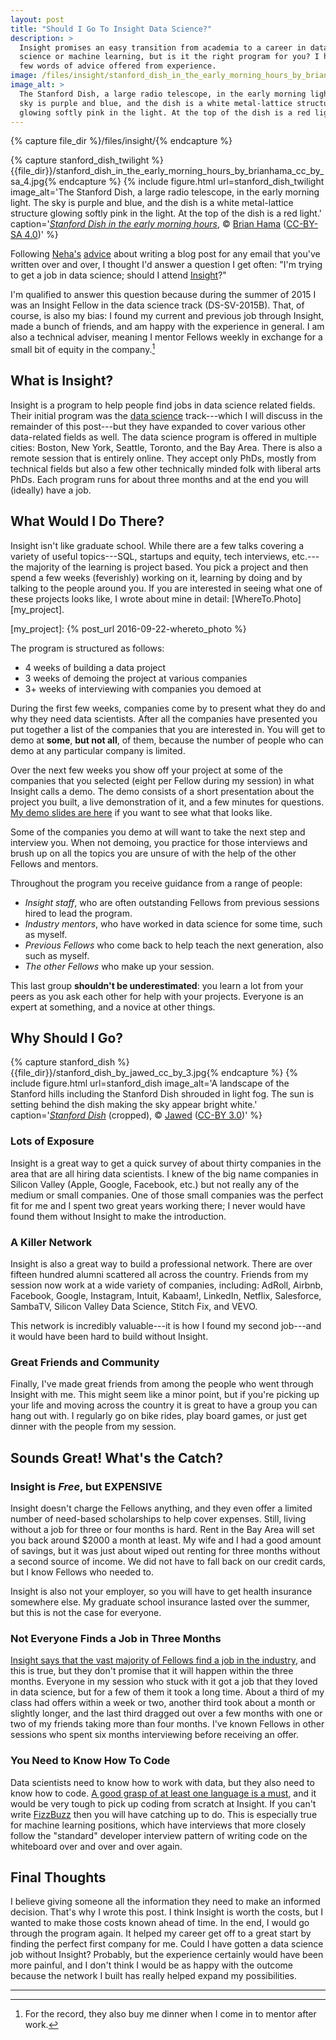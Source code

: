 ```yaml
---
layout: post
title: "Should I Go To Insight Data Science?"
description: >
  Insight promises an easy transition from academia to a career in data
  science or machine learning, but is it the right program for you? I have a
  few words of advice offered from experience.
image: /files/insight/stanford_dish_in_the_early_morning_hours_by_brianhama_cc_by_sa_4.jpg
image_alt: >
  The Stanford Dish, a large radio telescope, in the early morning light. The
  sky is purple and blue, and the dish is a white metal-lattice structure
  glowing softly pink in the light. At the top of the dish is a red light.
---
```


{% capture file_dir %}/files/insight/{% endcapture %}

{% capture stanford_dish_twilight %}{{file_dir}}/stanford_dish_in_the_early_morning_hours_by_brianhama_cc_by_sa_4.jpg{% endcapture %}
{% include figure.html
  url=stanford_dish_twilight
  image_alt='The Stanford Dish, a large radio telescope, in the early morning
    light. The sky is purple and blue, and the dish is a white metal-lattice
    structure glowing softly pink in the light. At the top of the dish is a
    red light.'
  caption='<a href="https://commons.wikimedia.org/wiki/File:Stanford_Dish_in_the_early_morning_hours.jpg"><em>Stanford Dish in the early morning hours</em></a>, © <a href="https://en.wikipedia.org/wiki/User:Brianhama">Brian Hama</a> (<a href="https://creativecommons.org/licenses/by-sa/4.0/deed.en">CC-BY-SA 4.0</a>)'
%}

Following [Neha's][neha] [advice][advice] about writing a blog post for any
email that you've written over and over, I thought I'd answer a question I get
often: "I'm trying to get a job in data science; should I attend
[Insight][insight]?"

[neha]: https://twitter.com/nerdneha
[advice]: https://twitter.com/math_rachel/status/822958139343446016
[insight]: https://www.insightdatascience.com/

I'm qualified to answer this question because during the summer of 2015 I was
an Insight Fellow in the data science track (DS-SV-2015B). That, of course, is
also my bias: I found my current and previous job through Insight, made a
bunch of friends, and am happy with the experience in general. I am also a
technical adviser, meaning I mentor Fellows weekly in exchange for a small bit
of equity in the company.[^1]

## What is Insight?

Insight is a program to help people find jobs in data science related fields.
Their initial program was the [data science][insight] track---which I will
discuss in the remainder of this post---but they have expanded to cover
various other data-related fields as well. The data science program is offered
in multiple cities: Boston, New York, Seattle, Toronto, and the Bay Area.
There is also a remote session that is entirely online. They accept only PhDs,
mostly from technical fields but also a few other technically minded folk with
liberal arts PhDs. Each program runs for about three months and at the end you
will (ideally) have a job.

## What Would I Do There?

Insight isn't like graduate school. While there are a few talks covering a
variety of useful topics---SQL, startups and equity, tech interviews,
etc.---the majority of the learning is project based. You pick a project and
then spend a few weeks (feverishly) working on it, learning by doing and by
talking to the people around you. If you are interested in seeing what one of
these projects looks like, I wrote about mine in detail:
[WhereTo.Photo][my_project].

[my_project]: {% post_url 2016-09-22-whereto_photo %}

The program is structured as follows:

- 4 weeks of building a data project
- 3 weeks of demoing the project at various companies
- 3+ weeks of interviewing with companies you demoed at

During the first few weeks, companies come by to present what they do and why
they need data scientists. After all the companies have presented you put
together a list of the companies that you are interested in. You will get to
demo at **some**, **but not all**, of them, because the number of people who
can demo at any particular company is limited.

Over the next few weeks you show off your project at some of the companies
that you selected (eight per Fellow during my session) in what Insight calls a
demo. The demo consists of a short presentation about the project you built, a
live demonstration of it, and a few minutes for questions. [My demo slides are
here][demo] if you want to see what that looks like.

[demo]: https://docs.google.com/presentation/d/1BwKT9-hDt0jHaCS6qjVlPptYKe5CkCwQUpqdT4GI8hM/edit?usp=sharing


Some of the companies you demo at will want to take the next step and
interview you. When not demoing, you practice for those interviews and brush
up on all the topics you are unsure of with the help of the other Fellows and
mentors.

Throughout the program you receive guidance from a range of people:

- _Insight staff_, who are often outstanding Fellows from previous sessions
hired to lead the program.
- _Industry mentors_, who have worked in data science for some time, such as
myself.
- _Previous Fellows_ who come back to help teach the next generation, also
such as myself.
- _The other Fellows_ who make up your session.

This last group **shouldn't be underestimated**: you learn a lot from your
peers as you ask each other for help with your projects. Everyone is an expert
at something, and a novice at other things.

## Why Should I Go?

{% capture stanford_dish %}{{file_dir}}/stanford_dish_by_jawed_cc_by_3.jpg{% endcapture %}
{% include figure.html
  url=stanford_dish
  image_alt='A landscape of the Stanford hills including the Stanford Dish
    shrouded in light fog. The sun is setting behind the dish making the sky
    appear bright white.'
  caption='<a href="https://commons.wikimedia.org/wiki/File:Stanford_Dish.jpg"><em>Stanford Dish</em></a> (cropped), © <a href="https://en.wikipedia.org/wiki/User:Jawed">Jawed</a> (<a href="https://creativecommons.org/licenses/by/3.0/deed.en">CC-BY 3.0</a>)'
%}

### Lots of Exposure

Insight is a great way to get a quick survey of about thirty companies in the
area that are all hiring data scientists. I knew of the big name companies in
Silicon Valley (Apple, Google, Facebook, etc.) but not really any of the
medium or small companies. One of those small companies was the perfect fit
for me and I spent two great years working there; I never would have found
them without Insight to make the introduction.

### A Killer Network

Insight is also a great way to build a professional network. There are over 
fifteen hundred alumni scattered all across the country. Friends from my
session now work at a wide variety of companies, including:
AdRoll, 
Airbnb, 
Facebook, 
Google, 
Instagram, 
Intuit, 
Kabaam!, 
LinkedIn, 
Netflix, 
Salesforce, 
SambaTV, 
Silicon Valley Data Science, 
Stitch Fix, 
and
VEVO.

This network is incredibly valuable---it is how I found my second job---and it
would have been hard to build without Insight.

### Great Friends and Community

Finally, I've made great friends from among the people who went through
Insight with me. This might seem like a minor point, but if you're picking up
your life and moving across the country it is great to have a group you can
hang out with. I regularly go on bike rides, play board games, or just get
dinner with the people from my session.

## Sounds Great! What's the Catch?

### Insight is _Free_, but **EXPENSIVE**

Insight doesn't charge the Fellows anything, and they even offer a limited
number of need-based scholarships to help cover expenses. Still, living
without a job for three or four months is hard. Rent in the Bay Area will set
you back around $2000 a month at least. My wife and I had a good amount of
savings, but it was just about wiped out renting for three months without a
second source of income. We did not have to fall back on our credit cards, but
I know Fellows who needed to.

Insight is also not your employer, so you will have to get health insurance
somewhere else. My graduate school insurance lasted over the summer, but this
is not the case for everyone.

### Not Everyone Finds a Job in Three Months

[Insight says that the vast majority of Fellows find a job in the
industry][faq], and this is true, but they don't promise that it will happen
within the three months. Everyone in my session who stuck with it got a job
that they loved in data science, but for a few of them it took a long time.
About a third of my class had offers within a week or two, another third took
about a month or slightly longer, and the last third dragged out over a few
months with one or two of my friends taking more than four months. I've known
Fellows in other sessions who spent six months interviewing before receiving
an offer.

[faq]: https://www.insightdatascience.com/faq

### You Need to Know How To Code

Data scientists need to know how to work with data, but they also need to know
how to code. [A good grasp of at least one language is a must][prepare], and
it would be very tough to pick up coding from scratch at Insight. If you can't
write [FizzBuzz][fizz] then you will have catching up to do. This is
especially true for machine learning positions, which have interviews that
more closely follow the "standard" developer interview pattern of writing code
on the whiteboard over and over and over again.

[prepare]: https://blog.insightdatascience.com/preparing-for-the-transition-to-data-science-e9194c90b42c
[fizz]: https://imranontech.com/2007/01/24/using-fizzbuzz-to-find-developers-who-grok-coding/

## Final Thoughts

I believe giving someone all the information they need to make an informed
decision. That's why I wrote this post. I think Insight is worth the costs,
but I wanted to make those costs known ahead of time. In the end, I would go
through the program again. It helped my career get off to a great start by
finding the perfect first company for me. Could I have gotten a data science
job without Insight? Probably, but the experience certainly would have been
more painful, and I don't think I would be as happy with the outcome because
the network I built has really helped expand my possibilities.

---

[^1]: For the record, they also buy me dinner when I come in to mentor after work.
